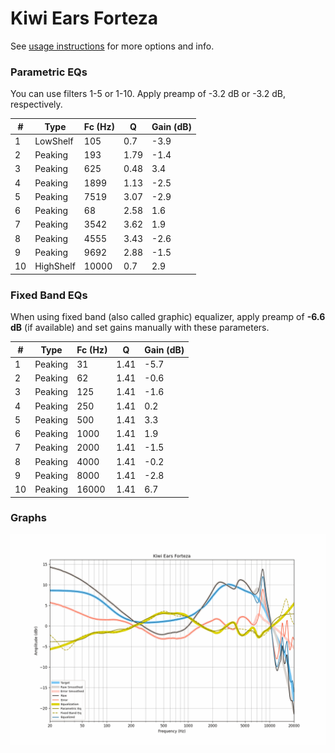 # Kiwi Ears Forteza
See [usage instructions](https://github.com/jaakkopasanen/AutoEq#usage) for more options and info.

### Parametric EQs
You can use filters 1-5 or 1-10. Apply preamp of -3.2 dB or -3.2 dB, respectively.

|   # | Type      |   Fc (Hz) |    Q |   Gain (dB) |
|-----|-----------|-----------|------|-------------|
|   1 | LowShelf  |       105 | 0.7  |        -3.9 |
|   2 | Peaking   |       193 | 1.79 |        -1.4 |
|   3 | Peaking   |       625 | 0.48 |         3.4 |
|   4 | Peaking   |      1899 | 1.13 |        -2.5 |
|   5 | Peaking   |      7519 | 3.07 |        -2.9 |
|   6 | Peaking   |        68 | 2.58 |         1.6 |
|   7 | Peaking   |      3542 | 3.62 |         1.9 |
|   8 | Peaking   |      4555 | 3.43 |        -2.6 |
|   9 | Peaking   |      9692 | 2.88 |        -1.5 |
|  10 | HighShelf |     10000 | 0.7  |         2.9 |

### Fixed Band EQs
When using fixed band (also called graphic) equalizer, apply preamp of **-6.6 dB** (if available) and set gains manually with these parameters.

|   # | Type    |   Fc (Hz) |    Q |   Gain (dB) |
|-----|---------|-----------|------|-------------|
|   1 | Peaking |        31 | 1.41 |        -5.7 |
|   2 | Peaking |        62 | 1.41 |        -0.6 |
|   3 | Peaking |       125 | 1.41 |        -1.6 |
|   4 | Peaking |       250 | 1.41 |         0.2 |
|   5 | Peaking |       500 | 1.41 |         3.3 |
|   6 | Peaking |      1000 | 1.41 |         1.9 |
|   7 | Peaking |      2000 | 1.41 |        -1.5 |
|   8 | Peaking |      4000 | 1.41 |        -0.2 |
|   9 | Peaking |      8000 | 1.41 |        -2.8 |
|  10 | Peaking |     16000 | 1.41 |         6.7 |

### Graphs
![](./Kiwi%20Ears%20Forteza.png)
